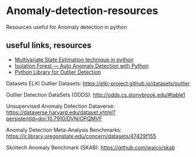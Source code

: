 # Anomaly-detection-resources
Resources useful for Anomaly detection in python

## useful links, resources

 - [Multivariate State Estimation technique in python](https://github.com/maminian/caterpillar_mset)
 - [Isolation Forest — Auto Anomaly Detection with Python](https://towardsdatascience.com/isolation-forest-auto-anomaly-detection-with-python-e7a8559d4562)
 - [Python Library for Outlier Detection](https://github.com/yzhao062/pyod)

Datasets
ELKI Outlier Datasets: https://elki-project.github.io/datasets/outlier

Outlier Detection DataSets (ODDS): http://odds.cs.stonybrook.edu/#table1

Unsupervised Anomaly Detection Dataverse: https://dataverse.harvard.edu/dataset.xhtml?persistentId=doi:10.7910/DVN/OPQMVF

Anomaly Detection Meta-Analysis Benchmarks: https://ir.library.oregonstate.edu/concern/datasets/47429f155

Skoltech Anomaly Benchmark (SKAB): https://github.com/waico/skab
